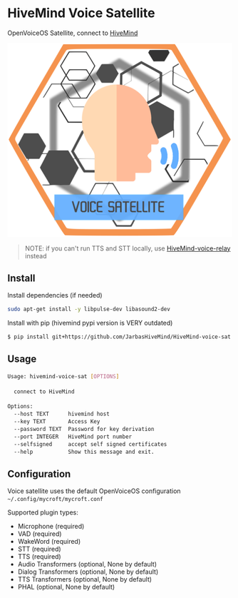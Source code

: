 # HiveMind Voice Satellite

OpenVoiceOS Satellite, connect to [HiveMind](https://github.com/JarbasHiveMind/HiveMind-core)

![](./voice_terminal.png)

> NOTE: if you can't run TTS and STT locally, use [HiveMind-voice-relay](https://github.com/JarbasHiveMind/HiveMind-voice-relay) instead

## Install

Install dependencies (if needed)

```bash
sudo apt-get install -y libpulse-dev libasound2-dev
```

Install with pip (hivemind pypi version is VERY outdated)

```bash
$ pip install git+https://github.com/JarbasHiveMind/HiveMind-voice-sat
```

## Usage

```bash
Usage: hivemind-voice-sat [OPTIONS]

  connect to HiveMind

Options:
  --host TEXT      hivemind host
  --key TEXT       Access Key
  --password TEXT  Password for key derivation
  --port INTEGER   HiveMind port number
  --selfsigned     accept self signed certificates
  --help           Show this message and exit.

```


## Configuration

Voice satellite uses the default OpenVoiceOS configuration `~/.config/mycroft/mycroft.conf`

Supported plugin types:
- Microphone  (required)
- VAD  (required)
- WakeWord (required)
- STT  (required)
- TTS  (required)
- Audio Transformers  (optional, None by default)
- Dialog Transformers  (optional, None by default)
- TTS Transformers  (optional, None by default)
- PHAL  (optional, None by default)
